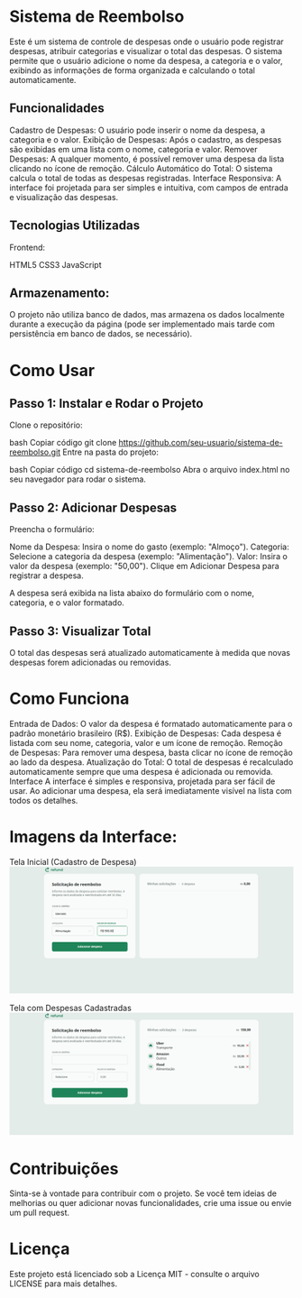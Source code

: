 # Sistema de Reembolso

Este é um sistema de controle de despesas onde o usuário pode registrar despesas, atribuir categorias e visualizar o total das despesas. O sistema permite que o usuário adicione o nome da despesa, a categoria e o valor, exibindo as informações de forma organizada e calculando o total automaticamente.

## Funcionalidades

Cadastro de Despesas: O usuário pode inserir o nome da despesa, a categoria e o valor.
Exibição de Despesas: Após o cadastro, as despesas são exibidas em uma lista com o nome, categoria e valor.
Remover Despesas: A qualquer momento, é possível remover uma despesa da lista clicando no ícone de remoção.
Cálculo Automático do Total: O sistema calcula o total de todas as despesas registradas.
Interface Responsiva: A interface foi projetada para ser simples e intuitiva, com campos de entrada e visualização das despesas.

## Tecnologias Utilizadas

Frontend:

HTML5
CSS3
JavaScript

## Armazenamento:

O projeto não utiliza banco de dados, mas armazena os dados localmente durante a execução da página (pode ser implementado mais tarde com persistência em banco de dados, se necessário).

# Como Usar

## Passo 1: Instalar e Rodar o Projeto

Clone o repositório:

bash
Copiar código
git clone https://github.com/seu-usuario/sistema-de-reembolso.git
Entre na pasta do projeto:

bash
Copiar código
cd sistema-de-reembolso
Abra o arquivo index.html no seu navegador para rodar o sistema.

## Passo 2: Adicionar Despesas

Preencha o formulário:

Nome da Despesa: Insira o nome do gasto (exemplo: "Almoço").
Categoria: Selecione a categoria da despesa (exemplo: "Alimentação").
Valor: Insira o valor da despesa (exemplo: "50,00").
Clique em Adicionar Despesa para registrar a despesa.

A despesa será exibida na lista abaixo do formulário com o nome, categoria, e o valor formatado.

## Passo 3: Visualizar Total

O total das despesas será atualizado automaticamente à medida que novas despesas forem adicionadas ou removidas.

# Como Funciona

Entrada de Dados: O valor da despesa é formatado automaticamente para o padrão monetário brasileiro (R$).
Exibição de Despesas: Cada despesa é listada com seu nome, categoria, valor e um ícone de remoção.
Remoção de Despesas: Para remover uma despesa, basta clicar no ícone de remoção ao lado da despesa.
Atualização do Total: O total de despesas é recalculado automaticamente sempre que uma despesa é adicionada ou removida.
Interface
A interface é simples e responsiva, projetada para ser fácil de usar. Ao adicionar uma despesa, ela será imediatamente visível na lista com todos os detalhes.

# Imagens da Interface:

Tela Inicial (Cadastro de Despesa)
![Resultado final do Projeto](img/inicial.PNG)

Tela com Despesas Cadastradas
![Resultado final do Projeto](img/finally.PNG)

# Contribuições

Sinta-se à vontade para contribuir com o projeto. Se você tem ideias de melhorias ou quer adicionar novas funcionalidades, crie uma issue ou envie um pull request.

# Licença

Este projeto está licenciado sob a Licença MIT - consulte o arquivo LICENSE para mais detalhes.

